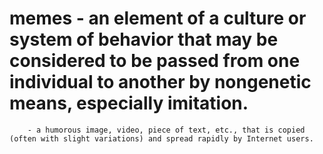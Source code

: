 # memes - an element of a culture or system of behavior that may be considered to be passed from one individual to another by nongenetic means, especially imitation.
        - a humorous image, video, piece of text, etc., that is copied (often with slight variations) and spread rapidly by Internet users.
